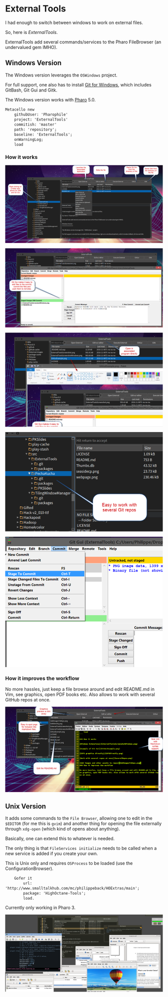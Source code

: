 External Tools
==============

I had enough to switch between windows to work on external files.

So, here is *ExternalTools*.

ExternalTools add several commands/services to the Pharo FileBrowser (an undervalued gem IMHO).

Windows Version
---------------

The Windows version leverages the `OSWindows` project.

For full support, one also has to install [Git for Windows](https://git-scm.com/download/win), which includes GitBash, Git Gui and Gitk.

The Windows version works with [Pharo](http://pharo.org) 5.0.

```Smalltalk
Metacello new
    githubUser: 'Pharophile' 
    project: 'ExternalTools' 
    commitish: 'master' 
    path: 'repository';
    baseline: 'ExternalTools';
    onWarningLog;
    load
```

### How it works

![Windows Extensions](ExternalToolsScreenshotWindows.png)

![Example of Git Gui](GitGuiExample.png)

![Edit graphics directly](EditDirectly.png)

![Work with several repos at once](SeveralRepos.png)

![Add images and other assets to repos](AddImagesToRepo.png)

### How it improves the workflow

No more hassles, just keep a file browse around and edit README.md in Vim, see graphics, open PDF books etc. Also allows to work with several GitHub repos at once.

![Workflow Example](Workflow.png)


Unix Version
------------
It adds some commands to the ``File Browser``, allowing one to edit in the `$EDITOR` (for me this is `gvim`) and another thing for opening the file externally through `xdg-open` (which kind of opens about anything).

Basically, one can extend this to whatever is needed.

The only thing is that `FileServices initialize` needs to be called when a new service is added if you create your own.

This is Unix only and requires ``OSProcess`` to be loaded (use the ConfigurationBrowser).

```Smalltalk
	Gofer it 
		url: 'http://www.smalltalkhub.com/mc/philippeback/HOExtras/main';
		package: 'HighOctane-Tools';
		load.
```

Currently only working in Pharo 3.

![Pharo3ExternalTools](ExternalToolsScreenshot.png)
